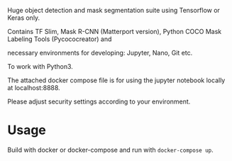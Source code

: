 Huge object detection and mask segmentation suite using Tensorflow or Keras only.

Contains TF Slim, Mask R-CNN (Matterport version), Python COCO Mask Labeling Tools (Pycococreator) and

necessary environments for developing: Jupyter, Nano, Git etc.

To work with Python3.

The attached docker compose file is for using the jupyter notebook locally at localhost:8888. 

Please adjust security settings according to your environment.

# Usage

Build with docker or docker-compose and run with `docker-compose up`.
